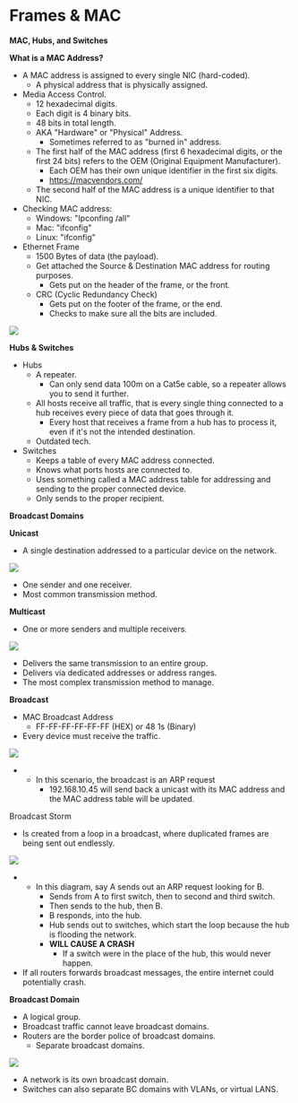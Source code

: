 # Frames & MAC

**MAC, Hubs, and Switches**

**What is a MAC Address?**

* A MAC address is assigned to every single NIC \(hard-coded\).
  * A physical address that is physically assigned.
* Media Access Control.
  * 12 hexadecimal digits.
  * Each digit is 4 binary bits.
  * 48 bits in total length.
  * AKA "Hardware" or "Physical" Address.
    * Sometimes referred to as "burned in" address.
  * The first half of the MAC address \(first 6 hexadecimal digits, or the first 24 bits\) refers to the OEM \(Original Equipment Manufacturer\).
    * Each OEM has their own unique identifier in the first six digits.
    * https://macvendors.com/
  * The second half of the MAC address is a unique identifier to that NIC.
* Checking MAC address:
  * Windows: "Ipconfing /all"
  * Mac: "ifconfig"
  * Linux: "ifconfig"
* Ethernet Frame
  * 1500 Bytes of data \(the payload\).
  * Get attached the Source & Destination MAC address for routing purposes.
    * Gets put on the header of the frame, or the front.
  * CRC \(Cyclic Redundancy Check\)
    * Gets put on the footer of the frame, or the end.
    * Checks to make sure all the bits are included.

![](https://www.evernote.com/shard/s342/res/b8e02a9a-32ef-c66d-9ec1-03eaead48fe4)

**Hubs & Switches**

* Hubs
  * A repeater.
    * Can only send data 100m on a Cat5e cable, so a repeater allows you to send it further.
  * All hosts receive all traffic, that is every single thing connected to a hub receives every piece of data that goes through it.
    * Every host that receives a frame from a hub has to process it, even if it's not the intended destination.
  * Outdated tech.
* Switches
  * Keeps a table of every MAC address connected.
  * Knows what ports hosts are connected to.
  * Uses something called a MAC address table for addressing and sending to the proper connected device.
  * Only sends to the proper recipient.

**Broadcast Domains**

**Unicast**

* A single destination addressed to a particular device on the network.

![](https://www.evernote.com/shard/s342/res/25d2c42d-4e87-ee52-74a7-f8cbb45b77be)

* One sender and one receiver.
* Most common transmission method.

  
**Multicast**

* One or more senders and multiple receivers.

![](https://www.evernote.com/shard/s342/res/5c3d3d73-eeac-9e8f-12d8-1081d32c5ef7)

* Delivers the same transmission to an entire group.
* Delivers via dedicated addresses or address ranges.
* The most complex transmission method to manage.

  
**Broadcast**

* MAC Broadcast Address
  * FF-FF-FF-FF-FF-FF \(HEX\) or 48 1s \(Binary\)
* Every device must receive the traffic.

![](https://www.evernote.com/shard/s342/res/df66b78e-c373-d3ce-97cb-f81e8f95102c)

* * In this scenario, the broadcast is an ARP request
    * 192.168.10.45 will send back a unicast with its MAC address and the MAC address table will be updated.

Broadcast Storm

* Is created from a loop in a broadcast, where duplicated frames are being sent out endlessly.

![](https://www.evernote.com/shard/s342/res/b9753efb-6c94-baaa-9a53-825cf81c86af)

* * In this diagram, say A sends out an ARP request looking for B.
    * Sends from A to first switch, then to second and third switch.
    * Then sends to the hub, then B.
    * B responds, into the hub.
    * Hub sends out to switches, which start the loop because the hub is flooding the network.
    * **WILL CAUSE A CRASH**
      * If a switch were in the place of the hub, this would never happen.
* If all routers forwards broadcast messages, the entire internet could potentially crash.

**Broadcast Domain**

* A logical group.
* Broadcast traffic cannot leave broadcast domains.
* Routers are the border police of broadcast domains.
  * Separate broadcast domains.

![](https://www.evernote.com/shard/s342/res/fa9909c5-c214-062f-747a-e7949de77531)

* A network is its own broadcast domain.
* Switches can also separate BC domains with VLANs, or virtual LANS.

